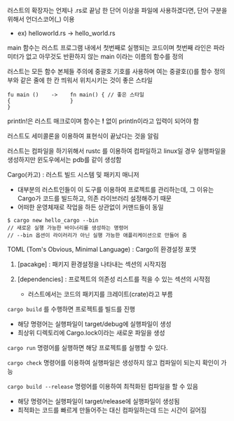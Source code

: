 러스트의 확장자는 언제나 .rs로 끝남
한 단어 이상을 파일에 사용하겠다면, 단어 구분을 위해서 언더스코어(_) 이용

- ex) helloworld.rs -> hello_world.rs

main 함수는 러스트 프로그램 내에서 첫번째로 실행되는 코드이며 첫번째 라인은 파라미터가 없고 아무것도 반환하지 않는 main 이라는 이름의 함수를 정의

러스트는 모든 함수 본체들 주의에 중괄호 기호를 사용하며 여는 중괄호({)를  함수 정의부와 같은 줄에 한 칸 띄워서 위치시키는 것이 좋은 스타일

```
fu main ()    ->    fn main() { // 좋은 스타일
{                   }
}
```

println!은 러스트 매크로이며 함수는 **!** 없이 println이라고 입력이 되어야 함

러스트도 세미콜론을 이용하여 표현식이 끝났다는 것을 알림

러스트는 컴파일을 하기위해서 rustc 를 이용하여 컴파일하고 linux일 경우 실행파일을 생성하지만 윈도우에서는 pdb를 같이 생성함

Cargo(카고) : 러스트 빌드 시스템 및 패키지 매니저

- 대부분의 러스트인들이 이 도구를 이용하여 프로젝트를 관리하는데, 그 이유는 Cargo가 코드를 빌드하고, 의존 라이브러리 설정해주기 때문
- 어떠한 운영체재로 작업을 하든 상관없이 커맨드들이 동일   

```
$ cargo new hello_cargo --bin 
// 새로운 실행 가능한 바이너리를 생성하는 명령어
// --bin 옵션이 라이러리가 아닌 실행 가능한 애플리케이션으로 만들어 줌
```

TOML (Tom's Obvious, Minimal Language) : Cargo의 환경설정 포맷
1. [pacakge] :  패키지 환경설정을 나타내는 섹션의 시작지점
2. [dependencies] : 프로젝트의 의존성 리스트를 적을 수 있는 섹션의 시작점 

    - 러스트에서는 코드의 패키지를 크레이트(crate)라고 부름   

`cargo build` 를 수행하면 프로젝트를 빌드를 진행  
 - 해당 명령어는 실행파일이 target/debug에 실행파일이 생성
 - 최상위 디렉토리에 Cargo.lock이라는 새로운 파일을 생성   

`cargo run` 명령어를 실행하면 해당 프로젝트를 실행할 수 있다.  

`cargo check` 명령어를 이용하여 실행파일은 생성하지 않고 컴파일이 되는지 확인이 가능
 
`cargo build --release` 명령어를 이용하여 최적화된 컴파일을 할 수 있음  
 - 해당 명령어는 실행파일이 target/release에 실행파일이 생성됨 
 - 최적화는 코드를 빠르게 만들어주는 대신 컴파일하는데 드는 시간이 길어짐 



